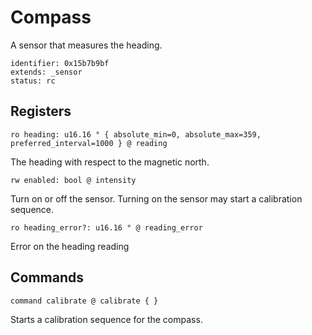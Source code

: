 # Compass

A sensor that measures the heading.

    identifier: 0x15b7b9bf
    extends: _sensor
    status: rc

## Registers

    ro heading: u16.16 ° { absolute_min=0, absolute_max=359, preferred_interval=1000 } @ reading

The heading with respect to the magnetic north.

    rw enabled: bool @ intensity

Turn on or off the sensor. Turning on the sensor may start a calibration sequence.

    ro heading_error?: u16.16 ° @ reading_error

Error on the heading reading

## Commands

    command calibrate @ calibrate { }
    
Starts a calibration sequence for the compass.
